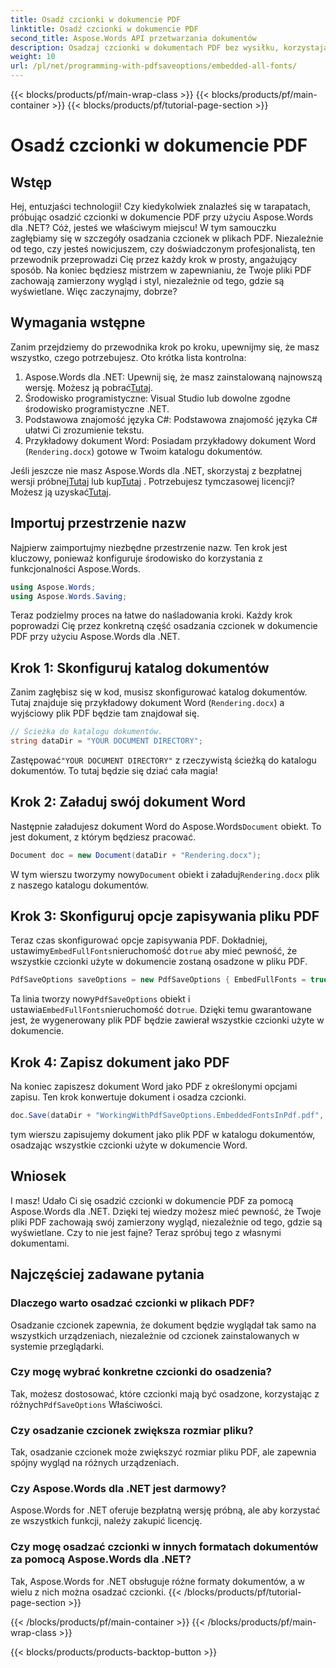 ```yaml
---
title: Osadź czcionki w dokumencie PDF
linktitle: Osadź czcionki w dokumencie PDF
second_title: Aspose.Words API przetwarzania dokumentów
description: Osadzaj czcionki w dokumentach PDF bez wysiłku, korzystając z Aspose.Words dla .NET dzięki temu szczegółowemu przewodnikowi krok po kroku. Zapewnij spójny wygląd na wszystkich urządzeniach.
weight: 10
url: /pl/net/programming-with-pdfsaveoptions/embedded-all-fonts/
---
```


{{< blocks/products/pf/main-wrap-class >}}
{{< blocks/products/pf/main-container >}}
{{< blocks/products/pf/tutorial-page-section >}}

# Osadź czcionki w dokumencie PDF

## Wstęp

Hej, entuzjaści technologii! Czy kiedykolwiek znalazłeś się w tarapatach, próbując osadzić czcionki w dokumencie PDF przy użyciu Aspose.Words dla .NET? Cóż, jesteś we właściwym miejscu! W tym samouczku zagłębiamy się w szczegóły osadzania czcionek w plikach PDF. Niezależnie od tego, czy jesteś nowicjuszem, czy doświadczonym profesjonalistą, ten przewodnik przeprowadzi Cię przez każdy krok w prosty, angażujący sposób. Na koniec będziesz mistrzem w zapewnianiu, że Twoje pliki PDF zachowają zamierzony wygląd i styl, niezależnie od tego, gdzie są wyświetlane. Więc zaczynajmy, dobrze?

## Wymagania wstępne

Zanim przejdziemy do przewodnika krok po kroku, upewnijmy się, że masz wszystko, czego potrzebujesz. Oto krótka lista kontrolna:

1. Aspose.Words dla .NET: Upewnij się, że masz zainstalowaną najnowszą wersję. Możesz ją pobrać[Tutaj](https://releases.aspose.com/words/net/).
2. Środowisko programistyczne: Visual Studio lub dowolne zgodne środowisko programistyczne .NET.
3. Podstawowa znajomość języka C#: Podstawowa znajomość języka C# ułatwi Ci zrozumienie tekstu.
4. Przykładowy dokument Word: Posiadam przykładowy dokument Word (`Rendering.docx`) gotowe w Twoim katalogu dokumentów.

 Jeśli jeszcze nie masz Aspose.Words dla .NET, skorzystaj z bezpłatnej wersji próbnej[Tutaj](https://releases.aspose.com/) lub kup[Tutaj](https://purchase.aspose.com/buy) . Potrzebujesz tymczasowej licencji? Możesz ją uzyskać[Tutaj](https://purchase.aspose.com/temporary-license/).

## Importuj przestrzenie nazw

Najpierw zaimportujmy niezbędne przestrzenie nazw. Ten krok jest kluczowy, ponieważ konfiguruje środowisko do korzystania z funkcjonalności Aspose.Words.

```csharp
using Aspose.Words;
using Aspose.Words.Saving;
```

Teraz podzielmy proces na łatwe do naśladowania kroki. Każdy krok poprowadzi Cię przez konkretną część osadzania czcionek w dokumencie PDF przy użyciu Aspose.Words dla .NET.

## Krok 1: Skonfiguruj katalog dokumentów

Zanim zagłębisz się w kod, musisz skonfigurować katalog dokumentów. Tutaj znajduje się przykładowy dokument Word (`Rendering.docx`) a wyjściowy plik PDF będzie tam znajdował się.

```csharp
// Ścieżka do katalogu dokumentów.
string dataDir = "YOUR DOCUMENT DIRECTORY";
```

 Zastępować`"YOUR DOCUMENT DIRECTORY"` z rzeczywistą ścieżką do katalogu dokumentów. To tutaj będzie się dziać cała magia!

## Krok 2: Załaduj swój dokument Word

 Następnie załadujesz dokument Word do Aspose.Words`Document` obiekt. To jest dokument, z którym będziesz pracować.

```csharp
Document doc = new Document(dataDir + "Rendering.docx");
```

 W tym wierszu tworzymy nowy`Document` obiekt i załaduj`Rendering.docx` plik z naszego katalogu dokumentów.

## Krok 3: Skonfiguruj opcje zapisywania pliku PDF

 Teraz czas skonfigurować opcje zapisywania PDF. Dokładniej, ustawimy`EmbedFullFonts`nieruchomość do`true` aby mieć pewność, że wszystkie czcionki użyte w dokumencie zostaną osadzone w pliku PDF.

```csharp
PdfSaveOptions saveOptions = new PdfSaveOptions { EmbedFullFonts = true };
```

 Ta linia tworzy nowy`PdfSaveOptions` obiekt i ustawia`EmbedFullFonts`nieruchomość do`true`. Dzięki temu gwarantowane jest, że wygenerowany plik PDF będzie zawierał wszystkie czcionki użyte w dokumencie.

## Krok 4: Zapisz dokument jako PDF

Na koniec zapiszesz dokument Word jako PDF z określonymi opcjami zapisu. Ten krok konwertuje dokument i osadza czcionki.

```csharp
doc.Save(dataDir + "WorkingWithPdfSaveOptions.EmbeddedFontsInPdf.pdf", saveOptions);
```

tym wierszu zapisujemy dokument jako plik PDF w katalogu dokumentów, osadzając wszystkie czcionki użyte w dokumencie Word.

## Wniosek

I masz! Udało Ci się osadzić czcionki w dokumencie PDF za pomocą Aspose.Words dla .NET. Dzięki tej wiedzy możesz mieć pewność, że Twoje pliki PDF zachowają swój zamierzony wygląd, niezależnie od tego, gdzie są wyświetlane. Czy to nie jest fajne? Teraz spróbuj tego z własnymi dokumentami.

## Najczęściej zadawane pytania

### Dlaczego warto osadzać czcionki w plikach PDF?
Osadzanie czcionek zapewnia, że dokument będzie wyglądał tak samo na wszystkich urządzeniach, niezależnie od czcionek zainstalowanych w systemie przeglądarki.

### Czy mogę wybrać konkretne czcionki do osadzenia?
 Tak, możesz dostosować, które czcionki mają być osadzone, korzystając z różnych`PdfSaveOptions` Właściwości.

### Czy osadzanie czcionek zwiększa rozmiar pliku?
Tak, osadzanie czcionek może zwiększyć rozmiar pliku PDF, ale zapewnia spójny wygląd na różnych urządzeniach.

### Czy Aspose.Words dla .NET jest darmowy?
Aspose.Words for .NET oferuje bezpłatną wersję próbną, ale aby korzystać ze wszystkich funkcji, należy zakupić licencję.

### Czy mogę osadzać czcionki w innych formatach dokumentów za pomocą Aspose.Words dla .NET?
Tak, Aspose.Words for .NET obsługuje różne formaty dokumentów, a w wielu z nich można osadzać czcionki.
{{< /blocks/products/pf/tutorial-page-section >}}

{{< /blocks/products/pf/main-container >}}
{{< /blocks/products/pf/main-wrap-class >}}

{{< blocks/products/products-backtop-button >}}
